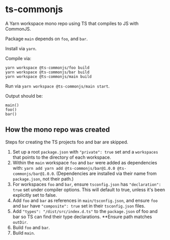 # ts-commonjs

A Yarn workspace mono repo using TS that compiles to JS with CommonJS.

Package `main` depends on `foo`, and `bar`.

Install via `yarn`.

Compile via:

```
yarn workspace @ts-commonjs/foo build
yarn workspace @ts-commonjs/bar build
yarn workspace @ts-commonjs/main build
```

Run via `yarn workspace @ts-commonjs/main start`.

Output should be:

```
main()
foo()
bar()
```

## How the mono repo was created

Steps for creating the TS projects foo and bar are skipped.

1. Set up a root `package.json` with `"private": true` set and a `workspaces` that points to the directory of each workspace.
2. Within the `main` workspace `foo` and `bar` were added as dependencies with: `yarn add yarn add @ts-commonjs/bar@1.0.0 @ts-commonjs/bar@1.0.0`. (Dependencies are installed via their name from `package.json`, not their path.)
3. For workspaces `foo` and `bar`, ensure `tsconfig.json` has `"declaration": true` set under compiler options. This will default to true, unless it's been explicitly set to false.
4. Add `foo` and `bar` as references in `main/tsconfig.json`, and ensure `foo` and `bar` have `"composite": true` set in their `tsconfig.json` files.
5. Add `"types": "/dist/src/index.d.ts"` to the `package.json` of foo and bar so TS can find their type declarations. \*\*Ensure path matches `outDir`.
6. Build `foo` and `bar`.
7. Build `main`.

